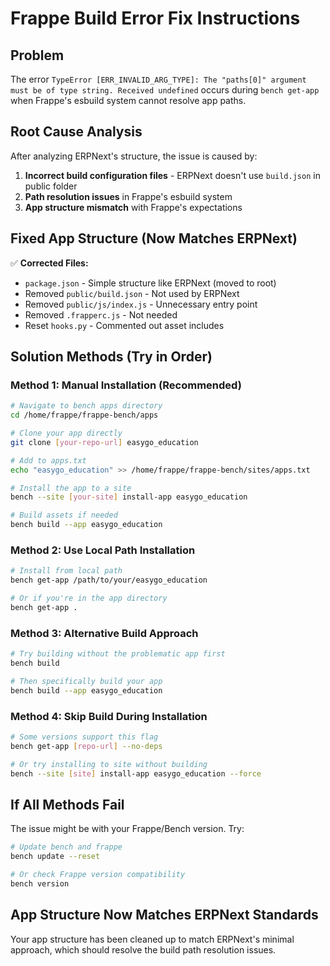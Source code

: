 # Frappe Build Error Fix Instructions

## Problem
The error `TypeError [ERR_INVALID_ARG_TYPE]: The "paths[0]" argument must be of type string. Received undefined` occurs during `bench get-app` when Frappe's esbuild system cannot resolve app paths.

## Root Cause Analysis
After analyzing ERPNext's structure, the issue is caused by:
1. **Incorrect build configuration files** - ERPNext doesn't use `build.json` in public folder
2. **Path resolution issues** in Frappe's esbuild system
3. **App structure mismatch** with Frappe's expectations

## Fixed App Structure (Now Matches ERPNext)
✅ **Corrected Files:**
- `package.json` - Simple structure like ERPNext (moved to root)
- Removed `public/build.json` - Not used by ERPNext
- Removed `public/js/index.js` - Unnecessary entry point
- Removed `.frapperc.js` - Not needed
- Reset `hooks.py` - Commented out asset includes

## Solution Methods (Try in Order)

### Method 1: Manual Installation (Recommended)
```bash
# Navigate to bench apps directory
cd /home/frappe/frappe-bench/apps

# Clone your app directly
git clone [your-repo-url] easygo_education

# Add to apps.txt
echo "easygo_education" >> /home/frappe/frappe-bench/sites/apps.txt

# Install the app to a site
bench --site [your-site] install-app easygo_education

# Build assets if needed
bench build --app easygo_education
```

### Method 2: Use Local Path Installation
```bash
# Install from local path
bench get-app /path/to/your/easygo_education

# Or if you're in the app directory
bench get-app .
```

### Method 3: Alternative Build Approach
```bash
# Try building without the problematic app first
bench build

# Then specifically build your app
bench build --app easygo_education
```

### Method 4: Skip Build During Installation
```bash
# Some versions support this flag
bench get-app [repo-url] --no-deps

# Or try installing to site without building
bench --site [site] install-app easygo_education --force
```

## If All Methods Fail
The issue might be with your Frappe/Bench version. Try:
```bash
# Update bench and frappe
bench update --reset

# Or check Frappe version compatibility
bench version
```

## App Structure Now Matches ERPNext Standards
Your app structure has been cleaned up to match ERPNext's minimal approach, which should resolve the build path resolution issues.
